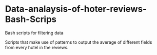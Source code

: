 # Data-analaysis-of-hoter-reviews-Bash-Scrips
Bash scripts for filtering data

Scripts that make use of patterns to output the average of different fields from every hotel in the reviews.
